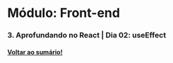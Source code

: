 # Módulo: Front-end  
### 3. Aprofundando no React  |  Dia 02: useEffect
#### [Voltar ao sumário!](https://github.com/hiagoisoppo/trybe_exercicios/tree/main)